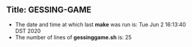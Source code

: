 ## Title: GESSING-GAME
- The date and time at which last **make** was run is:
Tue Jun  2 16:13:40 DST 2020
- The number of lines of **gessinggame.sh** is:
25
